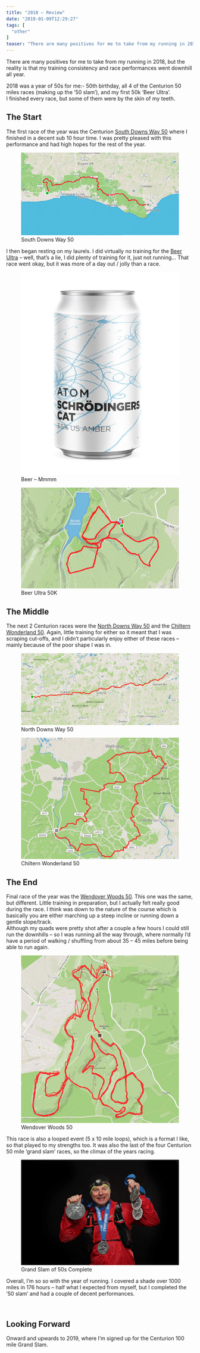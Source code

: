 ```yaml
---
title: "2018 – Review"
date: "2019-01-09T12:29:27"
tags: [
  "other"
]
teaser: "There are many positives for me to take from my running in 2018, but the reality is that my training consistency and race performances went downhill all year. 2018 was a year of 50s for me:- 50th birthday, all 4 of the Centurion 50 miles races (making up the &#8217;50 slam&#8217;), and my first 50k [&hellip;]\n"
---
```

There are many positives for me to take from my running in 2018, but the reality is that my training consistency and race performances went downhill all year.

2018 was a year of 50s for me:- 50th birthday, all 4 of the Centurion 50 miles races (making up the ’50 slam’), and my first 50k ‘Beer Ultra’.  
I finished every race, but some of them were by the skin of my teeth.

The Start
---------

The first race of the year was the Centurion [South Downs Way 50](https://kennetrunner.com/south-downs-way-50-2018-race-report/) where I finished in a decent sub 10 hour time. I was pretty pleased with this performance and had high hopes for the rest of the year.

<figure><img loading="lazy" decoding="async" src="assets/images/SouthDownsWay50StravaMap.png" alt="Centurion SDW50"><figcaption>South Downs Way 50</figcaption></figure>

I then began resting on my laurels. I did virtually no training for the [Beer Ultra](https://kennetrunner.com/beer-ultra-2018-race-report/) – well, that’s a lie, I did plenty of training for it, just not running… That race went okay, but it was more of a day out / jolly than a race.

<figure><img loading="lazy" decoding="async" src="assets/images/AtomBeersCat-798x1024.jpg" alt="Atom-Beers" data-id="1144" data-link="https://kennetrunner.com/beer-ultra-2018-race-report/atombeerscat/"><figcaption>Beer – Mmmm</figcaption></figure>
<figure><img loading="lazy" decoding="async" src="assets/images/BeerUltraMap.png" alt="Beer-Ultra-Map" data-id="1142" data-link="https://kennetrunner.com/beer-ultra-2018-race-report/beerultramap/"><figcaption>Beer Ultra 50K</figcaption></figure>
    

The Middle
----------

The next 2 Centurion races were the [North Downs Way 50](https://kennetrunner.com/2018/north-downs-way-50-2018-race-report/) and the [Chiltern Wonderland 50](https://kennetrunner.com/2018/chiltern-wonderland-2018-race-report/). Again, little training for either so it meant that I was scraping cut-offs, and I didn’t particularly enjoy either of these races – mainly because of the poor shape I was in.

<figure><img loading="lazy" decoding="async" src="assets/images/ndw50-route.png" alt="North Downs Way 50 - Route" data-id="1156" data-link="https://kennetrunner.com/north-downs-way-50-2018-race-report/ndw50-route/"><figcaption>North Downs Way 50</figcaption></figure>
    
<figure><img loading="lazy" decoding="async" src="assets/images/CW50-Route.png" alt="Chiltern Wonderland 50 - Route" data-id="1175" data-link="https://kennetrunner.com/cw50-route/"><figcaption>Chiltern Wonderland 50</figcaption></figure>
    

The End
-------

Final race of the year was the [Wendover Woods 50](https://kennetrunner.com/wendover-wood-50-race-report/). This one was the same, but different. Little training in preparation, but I actually felt really good during the race. I think was down to the nature of the course which is basically you are either marching up a steep incline or running down a gentle slope/track.  
Although my quads were pretty shot after a couple a few hours I could still run the downhills – so I was running all the way through, where normally I’d have a period of walking / shuffling from about 35 – 45 miles before being able to run again.

<figure><img loading="lazy" decoding="async" src="assets/images/WW50-Route.png" alt="Wendover Woods 50 - Route"><figcaption>Wendover Woods 50</figcaption></figure>

This race is also a looped event (5 x 10 mile loops), which is a format I like, so that played to my strengths too. It was also the last of the four Centurion 50 mile ‘grand slam’ races, so the climax of the years racing.

<figure><img loading="lazy" decoding="async" src="assets/images/CENTR-18-WW50-FINISH-427.jpg" alt="Wendover Woods 50 - Finish"><figcaption>Grand Slam of 50s Complete</figcaption></figure>

Overall, I’m so so with the year of running. I covered a shade over 1000 miles in 176 hours – half what I expected from myself, but I completed the ’50 slam’ and had a couple of decent performances.

<figure><img loading="lazy" decoding="async" src="assets/images/strava-2018-training-calendar.png" alt=""></figure>

Looking Forward
---------------

Onward and upwards to 2019, where I’m signed up for the Centurion 100 mile Grand Slam.
